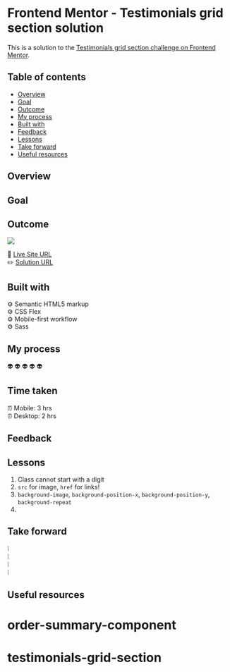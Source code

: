 # Frontend Mentor - Testimonials grid section solution

This is a solution to the [Testimonials grid section challenge on Frontend Mentor](https://www.frontendmentor.io/challenges/testimonials-grid-section-Nnw6J7Un7).

## Table of contents

- [Overview](#overview)
- [Goal](#goal)
- [Outcome](#outcome)
- [My process](#my-process)
- [Built with](#built-with)
- [Feedback](#feedback)
- [Lessons](#lessons)
- [Take forward](#take-forward)
- [Useful resources](#useful-resources)

## Overview

## Goal

## Outcome

![](./)

:jigsaw: [Live Site URL]()  
:pencil2: [Solution URL]()

## Built with

:gear: Semantic HTML5 markup  
:gear: CSS Flex  
:gear: Mobile-first workflow  
:gear: Sass

## My process

:alien:
:alien:
:alien:
:alien:
:alien:

## Time taken

:alarm_clock: Mobile: 3 hrs  
:alarm_clock: Desktop: 2 hrs

## Feedback

## Lessons

1. Class cannot start with a digit
2. `src` for image, `href` for links!
3. `background-image`, `background-position-x`, `background-position-y`, `background-repeat`
4.

## Take forward

:grey_exclamation:  
:grey_exclamation:  
:grey_exclamation:  
:grey_exclamation:

## Useful resources

[]()

# order-summary-component

# testimonials-grid-section
